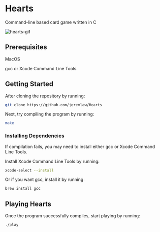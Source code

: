 # Hearts
Command-line based card game written in C

![hearts-gif](https://github.com/user-attachments/assets/8e44f62d-6b3c-4514-9864-27ab36cab132)

## Prerequisites
MacOS

gcc or Xcode Command Line Tools

## Getting Started
After cloning the repository by running:
```sh
git clone https://github.com/jeremlaw/Hearts
```
Next, try compiling the program by running:
```sh
make
```

### Installing Dependencies
If compilation fails, you may need to install either gcc or Xcode Command Line Tools.

Install Xcode Command Line Tools by running:
```sh
xcode-select --install
```
Or if you want gcc, install it by running:
```sh
brew install gcc
```

## Playing Hearts
Once the program successfully compiles, start playing by running:
```sh
./play
```
